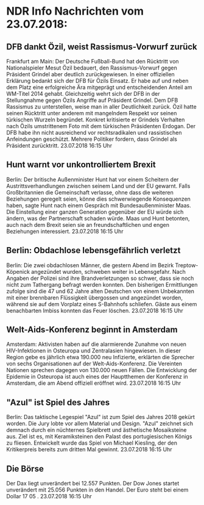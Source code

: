 # NDR Info Nachrichten vom 23.07.2018:


## DFB dankt Özil, weist Rassismus-Vorwurf zurück
Frankfurt am Main: Der Deutsche Fußball-Bund hat den Rücktritt von Nationalspieler Mesut Özil bedauert, den Rassismus-Vorwurf gegen Präsident Grindel aber deutlich zurückgewiesen. In einer offiziellen Erklärung bedankt sich der DFB für Özils Einsatz. Er habe auf und neben dem Platz eine erfolgreiche Ära mitgeprägt und entscheidenden Anteil am WM-Titel 2014 gehabt. Gleichzeitig wehrt sich der DFB in der Stellungnahme gegen Özils Angriffe auf Präsident Grindel. Dem DFB Rassismus zu unterstellen, weise man in aller Deutlichkeit zurück. Özil hatte seinen Rücktritt unter anderem mit mangelndem Respekt vor seinen türkischen Wurzeln begründet. Konkret kritisierte er Grindels Verhalten nach Özils umstrittenem Foto mit dem türkischen Präsidenten Erdogan. Der DFB habe ihn nicht ausreichend vor rechtsradikalen und rassistischen Anfeindungen geschützt. Mehrere Politiker fordern, dass Grindel als Präsident zurücktritt. 23.07.2018 16:15 Uhr 

## Hunt warnt vor unkontrolliertem Brexit
Berlin: Der britische Außenminister Hunt hat vor einem Scheitern der Austrittsverhandlungen zwischen seinem Land und der EU gewarnt. Falls Großbritannien die Gemeinschaft verlasse, ohne dass die weiteren Beziehungen geregelt seien, könne dies schwerwiegende Konsequenzen haben, sagte Hunt nach einem Gespräch mit Bundesaußenminister Maas. Die Einstellung einer ganzen Generation gegenüber der EU würde sich ändern, was der Partnerschaft schaden würde. Maas und Hunt betonten, auch nach dem Brexit seien sie an freundschaftlichen und engen Beziehungen interessiert. 23.07.2018 16:15 Uhr 

## Berlin: Obdachlose lebensgefährlich verletzt
Berlin: Die zwei obdachlosen Männer, die gestern Abend im Bezirk Treptow-Köpenick angezündet wurden, schweben weiter in Lebensgefahr. Nach Angaben der Polizei sind ihre Brandverletzungen so schwer, dass sie noch nicht zum Tathergang befragt werden konnten. Den bisherigen Ermittlungen zufolge sind die 47 und 62 Jahre alten Deutschen von einem Unbekannten mit einer brennbaren Flüssigkeit übergossen und angezündet worden, während sie auf dem Vorplatz eines S-Bahnhofs schliefen. Gäste aus einem benachbarten Imbiss konnten das Feuer löschen. 23.07.2018 16:15 Uhr 

## Welt-Aids-Konferenz beginnt in Amsterdam
Amsterdam: Aktivisten haben auf die alarmierende Zunahme von neuen HIV-Infektionen in Osteuropa und Zentralasien hingewiesen. In dieser Region gebe es jährlich etwa 190.000 neu Infizierte, erklärten die Sprecher von sechs Organisationen auf der Welt-Aids-Konferenz. Die Vereinten Nationen sprechen dagegen von 130.000 neuen Fällen. Die Entwicklung der Epidemie in Osteuropa ist auch eines der Hauptthemen der Konferenz in Amsterdam, die am Abend offiziell eröffnet wird. 23.07.2018 16:15 Uhr 

## "Azul" ist Spiel des Jahres
Berlin: Das taktische Legespiel "Azul" ist zum Spiel des Jahres 2018 gekürt worden. Die Jury lobte vor allem Material und Design. "Azul" zeichnet sich demnach durch ein nüchternes Spielbrett und ästhetische Mosaiksteine aus. Ziel ist es, mit Keramiksteinen den Palast des portugiesischen Königs zu fliesen. Entwickelt wurde das Spiel von Michael Kiesling, der den Kritikerpreis bereits zum dritten Mal gewinnt. 23.07.2018 16:15 Uhr 

## Die Börse
Der Dax liegt unverändert bei  12.557  Punkten. Der Dow Jones startet unverändert mit  25.056  Punkten in den Handel. Der Euro steht bei einem Dollar  17 05 . 23.07.2018 16:15 Uhr 
